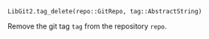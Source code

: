 ```
LibGit2.tag_delete(repo::GitRepo, tag::AbstractString)
```

Remove the git tag `tag` from the repository `repo`.
